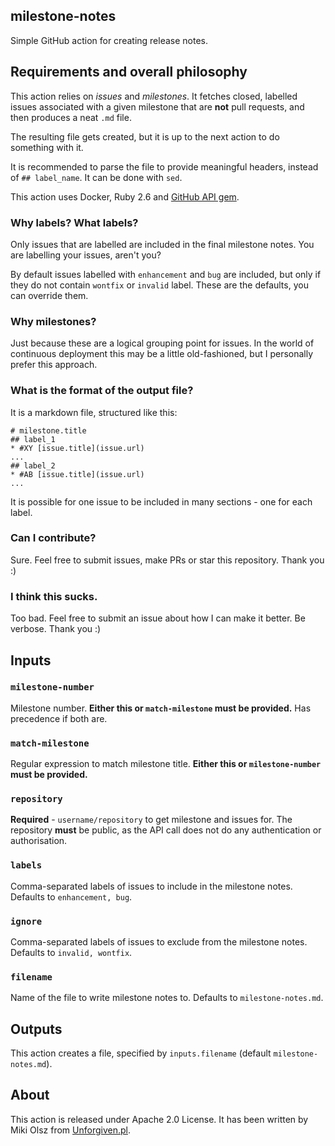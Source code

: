 ## milestone-notes

Simple GitHub action for creating release notes.

## Requirements and overall philosophy

This action relies on *issues* and *milestones*. It fetches closed, labelled issues associated with a given milestone that are **not** pull requests, and then produces a neat `.md` file.

The resulting file gets created, but it is up to the next action to do something with it.

It is recommended to parse the file to provide meaningful headers, instead of `## label_name`. It can be done with `sed`.

This action uses Docker, Ruby 2.6 and [GitHub API gem](https://github.com/piotrmurach/github).

### Why labels? What labels?

Only issues that are labelled are included in the final milestone notes. You are labelling your issues, aren't you?

By default issues labelled with `enhancement` and `bug` are included, but only if they do not contain `wontfix` or `invalid` label. These are the defaults, you can override them.

### Why milestones?

Just because these are a logical grouping point for issues. In the world of continuous deployment this may be a little old-fashioned, but I personally prefer this approach.

### What is the format of the output file?

It is a markdown file, structured like this:

```
# milestone.title
## label_1
* #XY [issue.title](issue.url)
...
## label_2
* #AB [issue.title](issue.url)
...
```

It is possible for one issue to be included in many sections - one for each label.

### Can I contribute?

Sure. Feel free to submit issues, make PRs or star this repository. Thank you :)

### I think this sucks.

Too bad. Feel free to submit an issue about how I can make it better. Be verbose. Thank you :)

## Inputs

### `milestone-number`

Milestone number. **Either this or `match-milestone` must be provided.** Has precedence if both are.

### `match-milestone`

Regular expression to match milestone title. **Either this or `milestone-number` must be provided.**

### `repository`

**Required** - `username/repository` to get milestone and issues for. The repository **must** be public, as the API call does not do any authentication or authorisation.

### `labels`

Comma-separated labels of issues to include in the milestone notes. Defaults to `enhancement, bug`.

### `ignore`

Comma-separated labels of issues to exclude from the milestone notes. Defaults to `invalid, wontfix`.

### `filename`

Name of the file to write milestone notes to. Defaults to `milestone-notes.md`.

## Outputs

This action creates a file, specified by `inputs.filename` (default `milestone-notes.md`).

## About

This action is released under Apache 2.0 License. It has been written by Miki Olsz from [Unforgiven.pl](https://www.unforgiven.pl).
